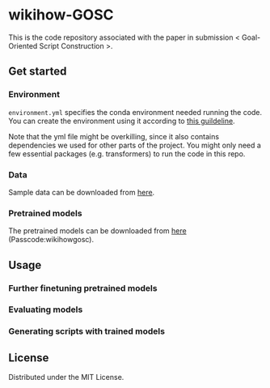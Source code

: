 # wikihow-GOSC
This is the code repository associated with the paper in submission < Goal-Oriented Script Construction >. 

## Get started

### Environment

`environment.yml` specifies the conda environment needed running the code. You can create the environment using it according to [this guildeline](https://docs.conda.io/projects/conda/en/latest/user-guide/tasks/manage-environments.html#creating-an-environment-from-an-environment-yml-file).

Note that the yml file might be overkilling, since it also contains dependencies we used for other parts of the project. You might only need a few essential packages (e.g. transformers) to run the code in this repo.

### Data

Sample data can be downloaded from [here]().

### Pretrained models

The pretrained models can be downloaded from [here](https://gofile.io/d/Yk9QII) (Passcode:wikihowgosc).



## Usage

### Further finetuning pretrained models


### Evaluating models


### Generating scripts with trained models


## License
Distributed under the MIT License.

